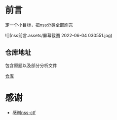 # 前言

定一个小目标，把nss分类全部刷完

![](nss前言.assets/屏幕截图 2022-06-04 030551.jpg)

## 仓库地址

包含原题以及部分分析文件

[仓库](https://github.com/h265642327/nss.git)

# 感谢

- 感谢[nss-ctf](https://www.ctfer.vip/index)